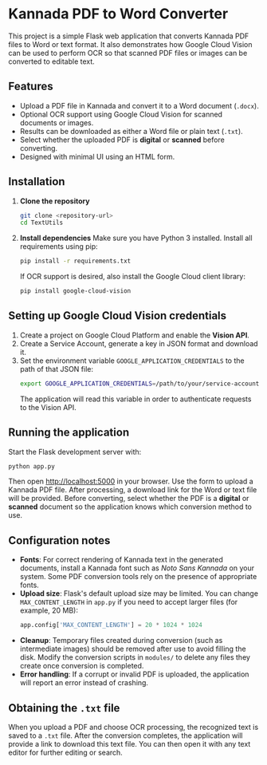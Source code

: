 # Kannada PDF to Word Converter

This project is a simple Flask web application that converts Kannada PDF files to Word or text format. It also demonstrates how Google Cloud Vision can be used to perform OCR so that scanned PDF files or images can be converted to editable text.

## Features

- Upload a PDF file in Kannada and convert it to a Word document (`.docx`).
- Optional OCR support using Google Cloud Vision for scanned documents or images.
- Results can be downloaded as either a Word file or plain text (`.txt`).
- Select whether the uploaded PDF is **digital** or **scanned** before converting.
- Designed with minimal UI using an HTML form.

## Installation

1. **Clone the repository**
   ```bash
   git clone <repository-url>
   cd TextUtils
   ```
2. **Install dependencies**
   Make sure you have Python 3 installed. Install all requirements using pip:
   ```bash
   pip install -r requirements.txt
   ```
   If OCR support is desired, also install the Google Cloud client library:
   ```bash
   pip install google-cloud-vision
   ```

## Setting up Google Cloud Vision credentials

1. Create a project on Google Cloud Platform and enable the **Vision API**.
2. Create a Service Account, generate a key in JSON format and download it.
3. Set the environment variable `GOOGLE_APPLICATION_CREDENTIALS` to the path of that JSON file:
   ```bash
   export GOOGLE_APPLICATION_CREDENTIALS=/path/to/your/service-account.json
   ```
   The application will read this variable in order to authenticate requests to the Vision API.

## Running the application

Start the Flask development server with:
```bash
python app.py
```
Then open [http://localhost:5000](http://localhost:5000) in your browser. Use the form to upload a Kannada PDF file. After processing, a download link for the Word or text file will be provided.
Before converting, select whether the PDF is a **digital** or **scanned** document so the application knows which conversion method to use.

## Configuration notes

- **Fonts**: For correct rendering of Kannada text in the generated documents, install a Kannada font such as *Noto Sans Kannada* on your system. Some PDF conversion tools rely on the presence of appropriate fonts.
- **Upload size**: Flask's default upload size may be limited. You can change `MAX_CONTENT_LENGTH` in `app.py` if you need to accept larger files (for example, 20 MB):
  ```python
  app.config['MAX_CONTENT_LENGTH'] = 20 * 1024 * 1024
  ```
- **Cleanup**: Temporary files created during conversion (such as intermediate images) should be removed after use to avoid filling the disk. Modify the conversion scripts in `modules/` to delete any files they create once conversion is completed.
- **Error handling**: If a corrupt or invalid PDF is uploaded, the application will report an error instead of crashing.

## Obtaining the `.txt` file

When you upload a PDF and choose OCR processing, the recognized text is saved to a `.txt` file. After the conversion completes, the application will provide a link to download this text file. You can then open it with any text editor for further editing or search.

